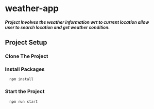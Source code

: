 # weather-app
##### Project Involves the weather information wrt to current location allow user to search location and get weather condition.
## Project Setup
### Clone The Project
### Install Packages
      npm install
### Start the Project
      npm run start
